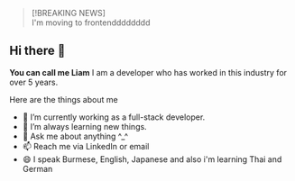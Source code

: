 > [!BREAKING NEWS]  
> I'm moving to frontendddddddd

## Hi there 👋


**You can call me Liam** I am a developer who has worked in this industry for over 5 years. 

Here are the things about me

- 🔭 I’m currently working as a full-stack developer.
- 🌱 I’m always learning new things.
- 💬 Ask me about anything ^_^
- 📫 Reach me via LinkedIn or email
- 😄 I speak Burmese, English, Japanese and also i'm learning Thai and German

